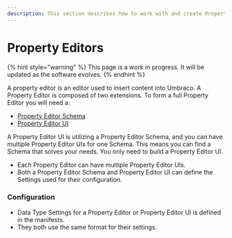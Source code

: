 ```yaml
---
description: This section describes how to work with and create Property Editors.
---
```


# Property Editors

{% hint style="warning" %}
This page is a work in progress. It will be updated as the software evolves.
{% endhint %}

A property editor is an editor used to insert content into Umbraco. A Property Editor is composed of two extensions. To form a full Property Editor you will need a:

* [Property Editor Schema](property-editor-schema.md)
* [Property Editor UI](property-editor-ui.md)

A Property Editor UI is utilizing a Property Editor Schema, and you can have multiple Property Editor UIs for one Schema. This means you can find a Schema that solves your needs. You only need to build a Property Editor UI.

* Each Property Editor can have multiple Property Editor UIs.
* Both a Property Editor Schema and Property Editor UI can define the Settings used for their configuration.

### Configuration

* Data Type Settings for a Property Editor or Property Editor UI is defined in the manifests.
* They both use the same format for their settings.
